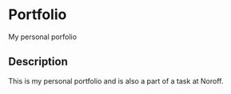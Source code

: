 # Portfolio

My personal porfolio

## Description

This is my personal portfolio and is also a part of a task at Noroff.
